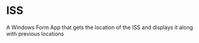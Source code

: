 # ISS
 A Windows Form App that gets the location of the ISS and displays it along with previous locations
